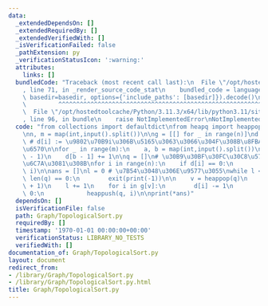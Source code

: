 ```yaml
---
data:
  _extendedDependsOn: []
  _extendedRequiredBy: []
  _extendedVerifiedWith: []
  _isVerificationFailed: false
  _pathExtension: py
  _verificationStatusIcon: ':warning:'
  attributes:
    links: []
  bundledCode: "Traceback (most recent call last):\n  File \"/opt/hostedtoolcache/Python/3.11.3/x64/lib/python3.11/site-packages/onlinejudge_verify/documentation/build.py\"\
    , line 71, in _render_source_code_stat\n    bundled_code = language.bundle(stat.path,\
    \ basedir=basedir, options={'include_paths': [basedir]}).decode()\n          \
    \         ^^^^^^^^^^^^^^^^^^^^^^^^^^^^^^^^^^^^^^^^^^^^^^^^^^^^^^^^^^^^^^^^^^^^^^^^^^^^^^^^^\n\
    \  File \"/opt/hostedtoolcache/Python/3.11.3/x64/lib/python3.11/site-packages/onlinejudge_verify/languages/python.py\"\
    , line 96, in bundle\n    raise NotImplementedError\nNotImplementedError\n"
  code: "from collections import defaultdict\nfrom heapq import heappop, heappush\n\
    \nn, m = map(int,input().split())\n\ng = [[] for _ in range(n)]\nd = defaultdict(int)\
    \ # d[i] := \u9802\u70B9i\u306B\u5165\u3063\u3066\u304F\u308B\u8FBA\u306E\u500B\
    \u6570\n\nfor _ in range(m):\n    a, b = map(int,input().split())\n    g[a - 1].append(b\
    \ - 1)\n    d[b - 1] += 1\n\nq = []\n# \u30B9\u30BF\u30FC\u30C8\u5730\u70B9\u3092\
    \u6C7A\u3081\u308B\nfor i in range(n):\n    if d[i] == 0:\n        heappush(q,\
    \ i)\n\nans = []\nl = 0 # \u7B54\u3048\u306E\u9577\u3055\nwhile l < n:\n    if\
    \ len(q) == 0:\n        exit(print(-1))\n\n    v = heappop(q)\n    ans.append(v\
    \ + 1)\n    l += 1\n    for i in g[v]:\n        d[i] -= 1\n        if d[i] ==\
    \ 0:\n            heappush(q, i)\n\nprint(*ans)"
  dependsOn: []
  isVerificationFile: false
  path: Graph/TopologicalSort.py
  requiredBy: []
  timestamp: '1970-01-01 00:00:00+00:00'
  verificationStatus: LIBRARY_NO_TESTS
  verifiedWith: []
documentation_of: Graph/TopologicalSort.py
layout: document
redirect_from:
- /library/Graph/TopologicalSort.py
- /library/Graph/TopologicalSort.py.html
title: Graph/TopologicalSort.py
---
```

